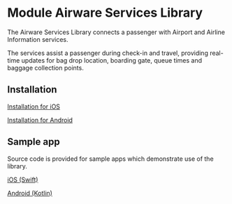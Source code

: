 
# Module Airware Services Library

The Airware Services Library connects a passenger with Airport and Airline Information services.

The services assist a passenger during check-in and travel, providing real-time updates for bag drop location, boarding gate, queue times and baggage collection points.

## Installation

[Installation for iOS](https://github.com/AirwareSolutionsLimited/AirwareServicesIos/blob/main/InstallationIos.md)

[Installation for Android](https://github.com/AirwareSolutionsLimited/AirwareServicesAndroid/blob/main/InstallationAndroid.md)


## Sample app 
Source code is provided for sample apps which demonstrate use of the library.

[iOS (Swift)](https://github.com/AirwareSolutionsLimited/AirwareServicesIos)

[Android (Kotlin)](https://github.com/AirwareSolutionsLimited/AirwareServicesAndroid)



